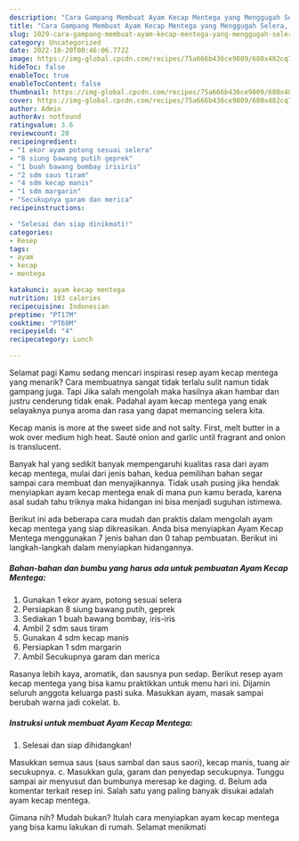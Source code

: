 ```yaml
---
description: "Cara Gampang Membuat Ayam Kecap Mentega yang Menggugah Selera, Buat Buka Puasa Lezat"
title: "Cara Gampang Membuat Ayam Kecap Mentega yang Menggugah Selera, Buat Buka Puasa Lezat"
slug: 1029-cara-gampang-membuat-ayam-kecap-mentega-yang-menggugah-selera-buat-buka-puasa-lezat
category: Uncategorized
date: 2022-10-20T00:46:06.772Z
image: https://img-global.cpcdn.com/recipes/75a666b436ce9809/680x482cq70/ayam-kecap-mentega-foto-resep-utama.jpg
hideToc: false
enableToc: true
enableTocContent: false
thumbnail: https://img-global.cpcdn.com/recipes/75a666b436ce9809/680x482cq70/ayam-kecap-mentega-foto-resep-utama.jpg
cover: https://img-global.cpcdn.com/recipes/75a666b436ce9809/680x482cq70/ayam-kecap-mentega-foto-resep-utama.jpg
author: Admin
authorAv: notfound
ratingvalue: 3.6
reviewcount: 20
recipeingredient:
- "1 ekor ayam potong sesuai selera"
- "8 siung bawang putih geprek"
- "1 buah bawang bombay irisiris"
- "2 sdm saus tiram"
- "4 sdm kecap manis"
- "1 sdm margarin"
- "Secukupnya garam dan merica"
recipeinstructions:

- "Selesai dan siap dinikmati!"
categories:
- Resep
tags:
- ayam
- kecap
- mentega

katakunci: ayam kecap mentega 
nutrition: 193 calories
recipecuisine: Indonesian
preptime: "PT17M"
cooktime: "PT60M"
recipeyield: "4"
recipecategory: Lunch

---
```



Selamat pagi Kamu sedang mencari inspirasi resep ayam kecap mentega yang menarik? Cara membuatnya sangat tidak terlalu sulit namun tidak gampang juga. Tapi Jika salah mengolah maka hasilnya akan hambar dan justru cenderung tidak enak. Padahal ayam kecap mentega yang enak selayaknya punya aroma dan rasa yang dapat memancing selera kita.


Kecap manis is more at the sweet side and not salty. First, melt butter in a wok over medium high heat. Sauté onion and garlic until fragrant and onion is translucent.

Banyak hal yang sedikit banyak mempengaruhi kualitas rasa dari ayam kecap mentega, mulai dari jenis bahan, kedua pemilihan bahan segar sampai cara membuat dan menyajikannya. Tidak usah pusing jika hendak menyiapkan ayam kecap mentega enak di mana pun kamu berada, karena asal sudah tahu triknya maka hidangan ini bisa menjadi suguhan istimewa.


Berikut ini ada beberapa cara mudah dan praktis dalam mengolah ayam kecap mentega yang siap dikreasikan. Anda bisa menyiapkan Ayam Kecap Mentega menggunakan 7 jenis bahan dan 0 tahap pembuatan. Berikut ini langkah-langkah dalam menyiapkan hidangannya.

<!--inarticleads1-->

##### Bahan-bahan dan bumbu yang harus ada untuk pembuatan Ayam Kecap Mentega:

1. Gunakan 1 ekor ayam, potong sesuai selera
1. Persiapkan 8 siung bawang putih, geprek
1. Sediakan 1 buah bawang bombay, iris-iris
1. Ambil 2 sdm saus tiram
1. Gunakan 4 sdm kecap manis
1. Persiapkan 1 sdm margarin
1. Ambil Secukupnya garam dan merica


Rasanya lebih kaya, aromatik, dan sausnya pun sedap. Berikut resep ayam kecap mentega yang bisa kamu praktikkan untuk menu hari ini. Dijamin seluruh anggota keluarga pasti suka. Masukkan ayam, masak sampai berubah warna jadi cokelat. b. 

<!--inarticleads2-->

##### Instruksi untuk membuat Ayam Kecap Mentega:


1. Selesai dan siap dihidangkan!

Masukkan semua saus (saus sambal dan saus saori), kecap manis, tuang air secukupnya. c. Masukkan gula, garam dan penyedap secukupnya. Tunggu sampai air menyusut dan bumbunya meresap ke daging. d. Belum ada komentar terkait resep ini. Salah satu yang paling banyak disukai adalah ayam kecap mentega. 

Gimana nih? Mudah bukan? Itulah cara menyiapkan ayam kecap mentega yang bisa kamu lakukan di rumah. Selamat menikmati
